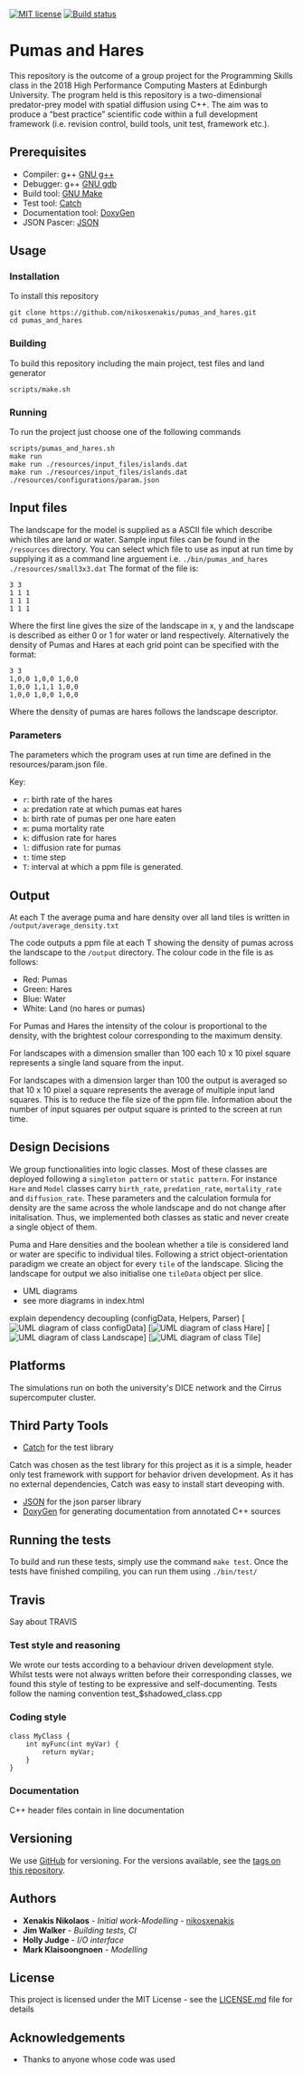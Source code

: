 [![MIT license](http://img.shields.io/badge/license-MIT-brightgreen.svg)](http://opensource.org/licenses/MIT) 
[![Build                status](https://travis-ci.com/nikosxenakis/pumas_and_hares.svg?token=5FvzyxcLtApTEz5x7oVA&branch=master)](https://travis-ci.org/nikosxenakis)

# Pumas and Hares
This repository is the outcome of a group project for the Programming Skills class in the 2018 High Performance Computing Masters at Edinburgh University. The program held is this repository is  a two-dimensional predator-prey model with spatial diffusion using C++. The aim was to produce a “best 
practice” scientific code within a full development framework (i.e. revision control, build tools, unit test, framework etc.). 

## Prerequisites

* Compiler: g++ [GNU g++](https://www.gnu.org/software/gcc/)
* Debugger: g++ [GNU gdb](https://www.gnu.org/software/gdb/)
* Build tool: [GNU Make](https://www.gnu.org/software/make/)
* Test tool: [Catch](https://catch-lib.net)
* Documentation tool: [DoxyGen](https://github.com/doxygen/doxygen)
* JSON Pascer: [JSON](https://github.com/nlohmann/json)

## Usage

### Installation

To install this repository

```
git clone https://github.com/nikosxenakis/pumas_and_hares.git
cd pumas_and_hares
```

### Building

To build this repository including the main project, test files and land generator

```
scripts/make.sh
```

### Running

To run the project just choose one of the following commands

```
scripts/pumas_and_hares.sh
make run
make run ./resources/input_files/islands.dat
make run ./resources/input_files/islands.dat ./resources/configurations/param.json
```

## Input files

The landscape for the model is supplied as a ASCII file which describe which tiles are land or water. Sample input files can be found in the `/resources` directory.
You can select which file to use as input at run time by supplying it as a command line arguement i.e. `./bin/pumas_and_hares ./resources/small3x3.dat`
The format of the file is:

```
3 3
1 1 1
1 1 1
1 1 1
```

Where the first line gives the size of the landscape in x, y and the landscape is described as either 0 or 1 for water or land respectively.
Alternatively the density of Pumas and Hares at each grid point can be specified with the format:

```
3 3
1,0,0 1,0,0 1,0,0
1,0,0 1,1,1 1,0,0
1,0,0 1,0,0 1,0,0
```

Where the density of pumas are hares follows the landscape descriptor.


### Parameters

The parameters which the program uses at run time are defined in the resources/param.json file.

Key:
  *  `r`: birth rate of the hares
  *  `a`: predation rate at which pumas eat hares
  *  `b`: birth rate of pumas per one hare eaten
  *  `m`: puma mortality rate
  *  `k`: diffusion rate for hares
  *  `l`: diffusion rate for pumas
  *  `t`: time step
  *  `T`: interval at which a ppm file is generated.

## Output

At each T the average puma and hare density over all land tiles is written in `/output/average_density.txt`

The code outputs a ppm file at each T showing the density of pumas across the landscape to the `/output` directory. The colour code in the file is as follows:

  * Red: Pumas
  * Green: Hares
  * Blue: Water
  * White: Land (no hares or pumas)

For Pumas and Hares the intensity of the colour is proportional to the density, with the brightest colour corresponding to the maximum density.

For landscapes with a dimension smaller than 100 each 10 x 10 pixel square represents a single land square from the input.

For landscapes with a dimension larger than 100 the output is averaged so that 10 x 10 pixel a square represents the average of multiple input land squares. This is to reduce the file size of the ppm file. Information about the number of input squares per output square is printed to the screen at run time.

## Design Decisions

We group functionalities into logic classes. Most of these classes are deployed following a `singleton pattern` or `static pattern`.
For instance `Hare` and `Model` classes carry `birth_rate`, `predation_rate`, `mortality_rate` and `diffusion_rate`.
These parameters and the calculation formula for density are the same across the whole landscape and do not change after initalisation.
Thus, we implemented both classes as static and never create a single object of them.

Puma and Hare densities and the boolean whether a tile is considered land or water are specific to individual tiles.
Following a strict object-orientation paradigm we create an object for every `tile` of the landscape.
Slicing the landscape for output we also initialise one `tileData` object per slice.

* UML diagrams
* see more diagrams in index.html

explain dependency decoupling (configData, Helpers, Parser)
[![UML diagram of class configData](https://github.com/nikosxenakis/pumas_and_hares/raw/master/docs/class_config_data__coll__graph.png)]
[![UML diagram of class Hare](https://github.com/nikosxenakis/pumas_and_hares/raw/master/docs/class_hare__coll__graph.png)]
[![UML diagram of class Landscape](https://github.com/nikosxenakis/pumas_and_hares/raw/master/docs/class_landscape__coll__graph.png)]
[![UML diagram of class Tile](https://github.com/nikosxenakis/pumas_and_hares/raw/master/docs/class_tile__coll__graph.png)]

## Platforms

The simulations run on both the university's DICE network and the Cirrus supercomputer cluster.

## Third Party Tools

* [Catch](https://catch-lib.net) for the test library

Catch was chosen as the test library for this project as it is a simple, header only test framework with support for behavior driven development. As it has no external dependencies, Catch was easy to install start deveoping with.

* [JSON](https://github.com/nlohmann/json) for the json parser library
* [DoxyGen](https://github.com/doxygen/doxygen) for generating documentation from annotated C++ sources

## Running the tests

To build and run these tests, simply use the command `make test`. Once the tests have finished compiling, you can run them using `./bin/test/`

## Travis

Say about TRAVIS

### Test style and reasoning

We wrote our tests according to a behaviour driven development style. Whilst tests were not always written before their corresponding classes, we found this style of testing to be expressive and self-documenting. Tests follow the naming convention test\_$shadowed\_class.cpp

### Coding style

```
class MyClass {
	int myFunc(int myVar) {
	    return myVar;
	}
}
```

### Documentation

C++ header files contain in line documentation

## Versioning

We use [GitHub](http://github.com/) for versioning. For the versions available, see the [tags on this repository](https://github.com/nikosxenakis/pumas_and_hares). 

## Authors

* **Xenakis Nikolaos** - *Initial work-Modelling* - [nikosxenakis](https://github.com/nikosxenakis)
* **Jim Walker** - *Building tests, CI*
* **Holly Judge** - *I/O interface*
* **Mark Klaisoongnoen** - *Modelling*

## License

This project is licensed under the MIT License - see the [LICENSE.md](LICENSE.md) file for details

## Acknowledgements

* Thanks to anyone whose code was used
